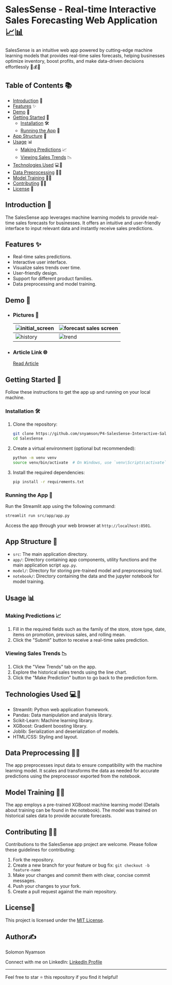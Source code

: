 # SalesSense - Real-time Interactive Sales Forecasting Web Application 📈📊

SalesSense is an intuitive web app powered by cutting-edge machine learning models that provides real-time sales forecasts, helping businesses optimize inventory, boost profits, and make data-driven decisions effortlessly 💼💰🤖

## Table of Contents 📚

- [Introduction](#introduction) 📝
- [Features](#features) ✨
- [Demo](#demo) 🚀
- [Getting Started](#getting-started) 🏁
  - [Installation](#installation) 🛠️
  - [Running the App](#running-the-app) 🏃
- [App Structure](#app-structure) 🧱
- [Usage](#usage) 📊
  - [Making Predictions](#making-predictions) 📈
  - [Viewing Sales Trends](#viewing-sales-trends) 📉
- [Technologies Used](#technologies-used) 💻🔬
- [Data Preprocessing](#data-preprocessing) 🧹🧮
- [Model Training](#model-training) 🤖📓
- [Contributing](#contributing) 🤝🙌
- [License](#license) 📜

## Introduction 🚀

The SalesSense app leverages machine learning models to provide real-time sales forecasts for businesses. It offers an intuitive and user-friendly interface to input relevant data and instantly receive sales predictions.

## Features ✨

- Real-time sales predictions.
- Interactive user interface.
- Visualize sales trends over time.
- User-friendly design.
- Support for different product families.
- Data preprocessing and model training.

## Demo 🚀

- ### Pictures 📸
  | ![initial_screen](https://github.com/snyamson/P4-SalesSense-Interactive-Sales-Forecasting-Web-Application/assets/58486437/fd9256de-65f6-48e2-860f-82838651c24b) | ![forecast sales screen](https://github.com/snyamson/P4-SalesSense-Interactive-Sales-Forecasting-Web-Application/assets/58486437/c47bd94c-7b4e-43c0-8d66-973eb8943699) |
  | --------------------------------------------------------------------------------------------------------------------------------------------------------------- | ---------------------------------------------------------------------------------------------------------------------------------------------------------------------- |
  | ![history](https://github.com/snyamson/P4-SalesSense-Interactive-Sales-Forecasting-Web-Application/assets/58486437/917e77f3-d7e9-4c6c-86ee-004f29819b15)        | ![trend](https://github.com/snyamson/P4-SalesSense-Interactive-Sales-Forecasting-Web-Application/assets/58486437/336c5ea5-5d7e-4cfe-8c7a-d2dd61c9f325)                 |
- ### Article Link 🌐
  [Read Article](https://www.linkedin.com/pulse/salessense-revolutionizing-sales-forecasting-machine-solomon-mgohf)

## Getting Started 🏁

Follow these instructions to get the app up and running on your local machine.

### Installation 🛠️

1. Clone the repository:

   ```bash
   git clone https://github.com/snyamson/P4-SalesSense-Interactive-Sales-Forecasting-Web-Application.git
   cd SalesSense
   ```

2. Create a virtual environment (optional but recommended):

   ```bash
   python -m venv venv
   source venv/bin/activate  # On Windows, use `venv\Scripts\activate`
   ```

3. Install the required dependencies:

   ```bash
   pip install -r requirements.txt
   ```

### Running the App 🏃

Run the Streamlit app using the following command:

```bash
streamlit run src/app/app.py
```

Access the app through your web browser at `http://localhost:8501`.

## App Structure 🧱

- `src`: The main application directory.
- `app/`: Directory containing app components, utility functions and the main application script `app.py`.
- `model/`: Directory for storing pre-trained model and preprocessing tool.
- `notebook/`: Directory containing the data and the jupyter notebook for model training.

## Usage 📊

### Making Predictions 📈

1. Fill in the required fields such as the family of the store, store type, date, items on promotion, previous sales, and rolling mean.
2. Click the "Submit" button to receive a real-time sales prediction.

### Viewing Sales Trends 📉

1. Click the "View Trends" tab on the app.
2. Explore the historical sales trends using the line chart.
3. Click the "Make Prediction" button to go back to the prediction form.

## Technologies Used 💻🔬

- Streamlit: Python web application framework.
- Pandas: Data manipulation and analysis library.
- Scikit-Learn: Machine learning library.
- XGBoost: Gradient boosting library.
- Joblib: Serialization and deserialization of models.
- HTML/CSS: Styling and layout.

## Data Preprocessing 🧹🧮

The app preprocesses input data to ensure compatibility with the machine learning model. It scales and transforms the data as needed for accurate predictions using the preprocessor exported from the notebook.

## Model Training 🤖📓

The app employs a pre-trained XGBoost machine learning model (Details about training can be found in the notebook). The model was trained on historical sales data to provide accurate forecasts.

## Contributing 🤝🙌

Contributions to the SalesSense app project are welcome. Please follow these guidelines for contributing:

1. Fork the repository.
2. Create a new branch for your feature or bug fix: `git checkout -b feature-name`
3. Make your changes and commit them with clear, concise commit messages.
4. Push your changes to your fork.
5. Create a pull request against the main repository.

## License📜

This project is licensed under the [MIT License](LICENSE).

## Author✍️

Solomon Nyamson

Connect with me on LinkedIn: [LinkedIn Profile](https://www.linkedin.com/in/solomon-nyamson/)

---

Feel free to star ⭐ this repository if you find it helpful!
